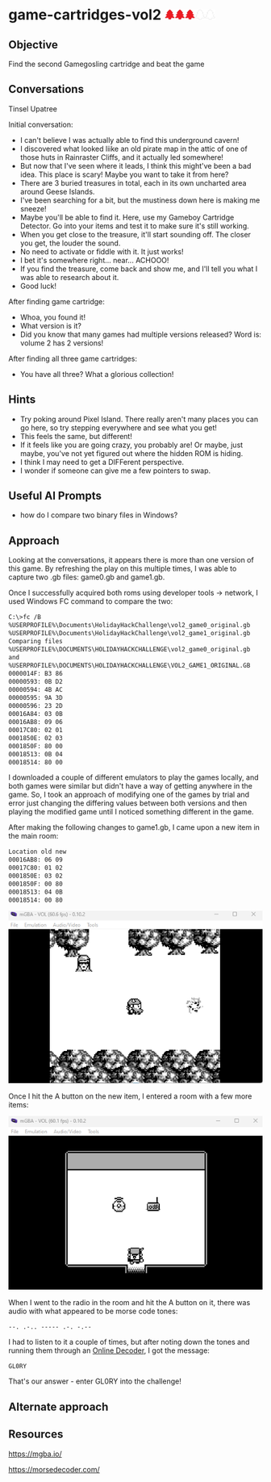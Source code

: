 # game-cartridges-vol2 <img src="../img/tree-red.png" alt="drawing" width="20"/><img src="../img/tree-red.png" alt="drawing" width="20"/><img src="../img/tree-red.png" alt="drawing" width="20"/><img src="../img/tree-outline.png" alt="drawing" width="20"/><img src="../img/tree-outline.png" alt="drawing" width="20"/>

## Objective

Find the second Gamegosling cartridge and beat the game

## Conversations

Tinsel Upatree

Initial conversation:

- I can't believe I was actually able to find this underground cavern!
- I discovered what looked liike an old pirate map in the attic of one of those huts in Rainraster Cliffs, and it actually led somewhere!
- But now that I've seen where it leads, I think this might've been a bad idea. This place is scary! Maybe you want to take it from here?
- There are 3 buried treasures in total, each in its own uncharted area around Geese Islands.
- I've been searching for a bit, but the mustiness down here is making me sneeze!
- Maybe you'll be able to find it. Here, use my Gameboy Cartridge Detector. Go into your items and test it to make sure it's still working.
- When you get close to the treasure, it'll start sounding off. The closer you get, the louder the sound.
- No need to activate or fiddle with it. It just works!
- I bet it's somewhere right... near... ACHOOO!
- If you find the treasure, come back and show me, and I'll tell you what I was able to research about it.
- Good luck!

After finding game cartridge:

- Whoa, you found it!
- What version is it?
- Did you know that many games had multiple versions released? Word is: volume 2 has 2 versions!

After finding all three game cartridges:

- You have all three? What a glorious collection!

## Hints

- Try poking around Pixel Island. There really aren't many places you can go here, so try stepping everywhere and see what you get!
- This feels the same, but different!
- If it feels like you are going crazy, you probably are! Or maybe, just maybe, you've not yet figured out where the hidden ROM is hiding.
- I think I may need to get a DIFFerent perspective.
- I wonder if someone can give me a few pointers to swap.

## Useful AI Prompts

- how do I compare two binary files in Windows?

## Approach

Looking at the conversations, it appears there is more than one version of this game. By refreshing the play on this multiple times, I was able to capture two .gb files: game0.gb and game1.gb.

Once I successfully acquired both roms using developer tools -> network, I used Windows FC command to compare the two:

```console
C:\>fc /B %USERPROFILE%\Documents\HolidayHackChallenge\vol2_game0_original.gb %USERPROFILE%\Documents\HolidayHackChallenge\vol2_game1_original.gb
Comparing files %USERPROFILE%\DOCUMENTS\HOLIDAYHACKCHALLENGE\vol2_game0_original.gb and %USERPROFILE%\DOCUMENTS\HOLIDAYHACKCHALLENGE\VOL2_GAME1_ORIGINAL.GB
0000014F: B3 86
00000593: 0B D2
00000594: 4B AC
00000595: 9A 3D
00000596: 23 2D
00016A84: 03 0B
00016AB8: 09 06
00017C80: 02 01
0001850E: 02 03
0001850F: 80 00
00018513: 0B 04
00018514: 80 00
```

I downloaded a couple of different emulators to play the games locally, and both games were similar but didn't have a way of getting anywhere in the game. So, I took an approach of modifying one of the games by trial and error just changing the differing values between both versions and then playing the modified game until I noticed something different in the game.

After making the following changes to game1.gb, I came upon a new item in the main room:

```
Location old new
00016AB8: 06 09
00017C80: 01 02
0001850E: 03 02
0001850F: 00 80
00018513: 04 0B
00018514: 00 80
```

![image](../img/game2-1.png)

Once I hit the A button on the new item, I entered a room with a few more items:

![image](../img/game2-2.png)

When I went to the radio in the room and hit the A button on it, there was audio with what appeared to be morse code tones:

```
--. .-.. ----- .-. -.--
```

I had to listen to it a couple of times, but after noting down the tones and running them through an [Online Decoder](https://morsedecoder.com/), I got the message:

```
GL0RY
```

That's our answer - enter GL0RY into the challenge!

## Alternate approach

## Resources

https://mgba.io/

https://morsedecoder.com/

